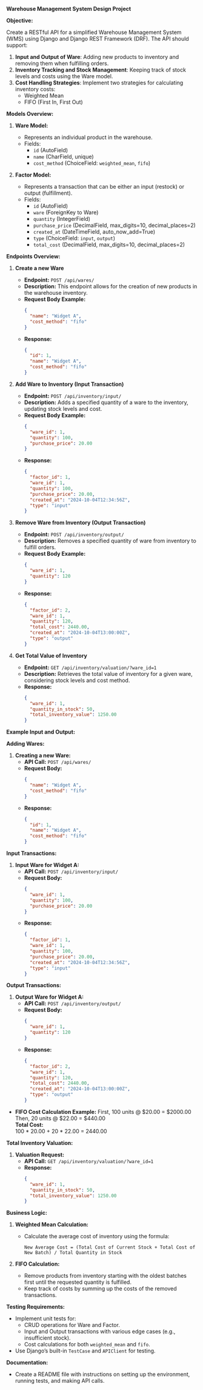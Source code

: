 **Warehouse Management System Design Project**

**Objective:**

Create a RESTful API for a simplified Warehouse Management System (WMS) using Django and Django REST Framework (DRF). The API should support:

1. **Input and Output of Ware**: Adding new products to inventory and removing them when fulfilling orders.
2. **Inventory Tracking and Stock Management**: Keeping track of stock levels and costs using the Ware model.
3. **Cost Handling Strategies**: Implement two strategies for calculating inventory costs:
   - Weighted Mean
   - FIFO (First In, First Out)

**Models Overview:**

1. **Ware Model:**
   - Represents an individual product in the warehouse.
   - Fields:
     - `id` (AutoField)
     - `name` (CharField, unique)
     - `cost_method` (ChoiceField: `weighted_mean`, `fifo`)

2. **Factor Model:**
   - Represents a transaction that can be either an input (restock) or output (fulfillment).
   - Fields:
     - `id` (AutoField)
     - `ware` (ForeignKey to Ware)
     - `quantity` (IntegerField)
     - `purchase_price` (DecimalField, max_digits=10, decimal_places=2)
     - `created_at` (DateTimeField, auto_now_add=True)
     - `type` (ChoiceField: `input`, `output`)
     - `total_cost` (DecimalField, max_digits=10, decimal_places=2)

**Endpoints Overview:**

1. **Create a new Ware**
   - **Endpoint:** `POST /api/wares/`
   - **Description:** This endpoint allows for the creation of new products in the warehouse inventory.
   - **Request Body Example:**
     ```json
     {
       "name": "Widget A",
       "cost_method": "fifo"
     }
     ```
   - **Response:**
     ```json
     {
       "id": 1,
       "name": "Widget A",
       "cost_method": "fifo"
     }
     ```

2. **Add Ware to Inventory (Input Transaction)**
   - **Endpoint:** `POST /api/inventory/input/`
   - **Description:** Adds a specified quantity of a ware to the inventory, updating stock levels and cost.
   - **Request Body Example:**
     ```json
     {
       "ware_id": 1,
       "quantity": 100,
       "purchase_price": 20.00
     }
     ```
   - **Response:**
     ```json
     {
       "factor_id": 1,
       "ware_id": 1,
       "quantity": 100,
       "purchase_price": 20.00,
       "created_at": "2024-10-04T12:34:56Z",
       "type": "input"
     }
     ```

3. **Remove Ware from Inventory (Output Transaction)**
   - **Endpoint:** `POST /api/inventory/output/`
   - **Description:** Removes a specified quantity of ware from inventory to fulfill orders.
   - **Request Body Example:**
     ```json
     {
       "ware_id": 1,
       "quantity": 120
     }
     ```
   - **Response:**
     ```json
     {
       "factor_id": 2,
       "ware_id": 1,
       "quantity": 120,
       "total_cost": 2440.00,
       "created_at": "2024-10-04T13:00:00Z",
       "type": "output"
     }
     ```

4. **Get Total Value of Inventory**
   - **Endpoint:** `GET /api/inventory/valuation/?ware_id=1`
   - **Description:** Retrieves the total value of inventory for a given ware, considering stock levels and cost method.
   - **Response:**
     ```json
     {
       "ware_id": 1,
       "quantity_in_stock": 50,
       "total_inventory_value": 1250.00
     }
     ```

**Example Input and Output:**

**Adding Wares:**
1. **Creating a new Ware:**
   - **API Call:** `POST /api/wares/`
   - **Request Body:**
     ```json
     {
       "name": "Widget A",
       "cost_method": "fifo"
     }
     ```
   - **Response:**
     ```json
     {
       "id": 1,
       "name": "Widget A",
       "cost_method": "fifo"
     }
     ```

**Input Transactions:**
1. **Input Ware for Widget A:**
   - **API Call:** `POST /api/inventory/input/`
   - **Request Body:**
     ```json
     {
       "ware_id": 1,
       "quantity": 100,
       "purchase_price": 20.00
     }
     ```
   - **Response:**
     ```json
     {
       "factor_id": 1,
       "ware_id": 1,
       "quantity": 100,
       "purchase_price": 20.00,
       "created_at": "2024-10-04T12:34:56Z",
       "type": "input"
     }
     ```

**Output Transactions:**
1. **Output Ware for Widget A:**
   - **API Call:** `POST /api/inventory/output/`
   - **Request Body:**
     ```json
     {
       "ware_id": 1,
       "quantity": 120
     }
     ```
   - **Response:**
     ```json
     {
       "factor_id": 2,
       "ware_id": 1,
       "quantity": 120,
       "total_cost": 2440.00,
       "created_at": "2024-10-04T13:00:00Z",
       "type": "output"
     }
     ```

- **FIFO Cost Calculation Example:**
  First, 100 units @ $20.00 = $2000.00  
  Then, 20 units @ $22.00 = $440.00  
  **Total Cost:**  
  100 * 20.00 + 20 * 22.00 = 2440.00

**Total Inventory Valuation:**
1. **Valuation Request:**
   - **API Call:** `GET /api/inventory/valuation/?ware_id=1`
   - **Response:**
     ```json
     {
       "ware_id": 1,
       "quantity_in_stock": 50,
       "total_inventory_value": 1250.00
     }
     ```

**Business Logic:**

1. **Weighted Mean Calculation:**
   - Calculate the average cost of inventory using the formula:
     ```plaintext
     New Average Cost = (Total Cost of Current Stock + Total Cost of New Batch) / Total Quantity in Stock
     ```

2. **FIFO Calculation:**
   - Remove products from inventory starting with the oldest batches first until the requested quantity is fulfilled.
   - Keep track of costs by summing up the costs of the removed transactions.

**Testing Requirements:**

- Implement unit tests for:
  - CRUD operations for Ware and Factor.
  - Input and Output transactions with various edge cases (e.g., insufficient stock).
  - Cost calculations for both `weighted_mean` and `fifo`.
- Use Django’s built-in `TestCase` and `APIClient` for testing.

**Documentation:**

- Create a README file with instructions on setting up the environment, running tests, and making API calls.
